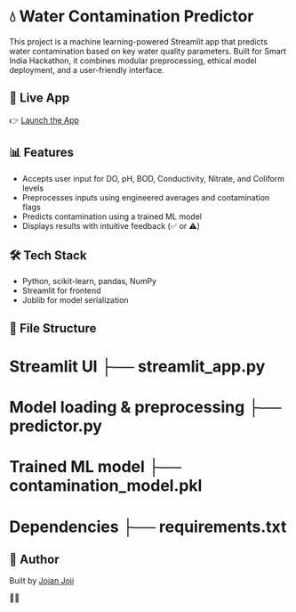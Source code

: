 # 💧 Water Contamination Predictor

This project is a machine learning-powered Streamlit app that predicts water contamination based on key water quality parameters. Built for Smart India Hackathon, it combines modular preprocessing, ethical model deployment, and a user-friendly interface.

## 🚀 Live App

👉 [Launch the App](https://joj48-water-contamination-predictor-streamlit-app-5dtzht.streamlit.app/)

## 📊 Features

- Accepts user input for DO, pH, BOD, Conductivity, Nitrate, and Coliform levels
- Preprocesses inputs using engineered averages and contamination flags
- Predicts contamination using a trained ML model
- Displays results with intuitive feedback (✅ or ⚠️)

## 🛠️ Tech Stack

- Python, scikit-learn, pandas, NumPy
- Streamlit for frontend
- Joblib for model serialization

## 📁 File Structure
         
# Streamlit UI  ├── streamlit_app.py           
# Model loading & preprocessing  ├── predictor.py 
# Trained ML model  ├── contamination_model.pkl        
# Dependencies  ├── requirements.txt

## 🧠 Author

Built by [Jojan Joji](https://github.com/joj48)




